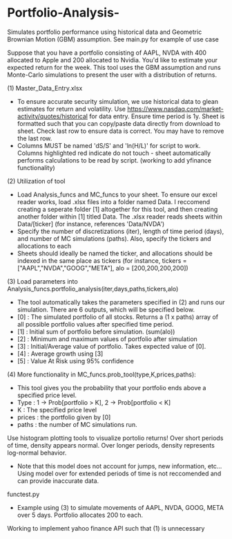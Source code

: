 # Portfolio-Analysis-
Simulates portfolio performance using historical data and Geometric Brownian Motion (GBM) assumption. See main.py for example of use case

Suppose that you have a portfolio consisting of AAPL, NVDA with 400 allocated to Apple and 200 allocated to Nvidia. You'd like to estimate your expected return for the week. This tool uses the GBM assumption and runs Monte-Carlo simulations to present the user with a distribution of returns.

(1) Master_Data_Entry.xlsx
*  To ensure accurate security simulation, we use historical data to glean estimates for return and volatility. Use https://www.nasdaq.com/market-activity/quotes/historical for data entry. Ensure time period is 1y. Sheet is formatted such that you can copy/paste data directly from download to sheet. Check last row to ensure data is correct. You may have to remove the last row. 
*  Columns MUST be named 'dS/S' and 'ln(H/L)' for script to work. Columns highlighted red indicate do not touch - sheet automatically performs calculations to be read by script. (working to add yfinance functionality)

(2) Utilization of tool
*  Load Analysis_funcs and MC_funcs to your sheet. To ensure our excel reader works, load .xlsx files into a folder named Data. I reccomend creating a seperate folder [1] altogether for this tool, and then creating another folder within [1] titled Data. The .xlsx reader reads sheets within Data/[ticker] (for instance, references 'Data/NVDA')
*  Specify the number of discretizations (iter), length of time period (days), and number of MC simulations (paths). Also, specify the tickers and allocations to each
*  Sheets should ideally be named the ticker, and allocations should be indexed in the same place as tickers (for instance, tickers = ["AAPL","NVDA","GOOG","META"], alo = [200,200,200,200])

(3) Load parameters into Analysis_funcs.portfolio_analysis(iter,days,paths,tickers,alo)
*  The tool automatically takes the parameters specified in (2) and runs our simulation. There are 6 outputs, which will be specified below. 
*  [0] : The simulated portfolio of all stocks. Returns a (1 x paths) array of all possible portfolio values after specified time period.
*  [1] : Initial sum of portfolio before simulation. (sum(alo))
*  [2] : Minimum and maximum values of portfolio after simulation
*  [3] : Initial/Average value of portfolio. Takes expected value of [0].
*  [4] : Average growth using [3]
*  [5] : Value At Risk using 95% confidence

(4) More functionality in MC_funcs.prob_tool(type,K,prices,paths):
*  This tool gives you the probability that your portfolio ends above a specified price level. 
*  Type : 1 -> Prob[portfolio > K], 2 -> Prob[portfolio < K]
*  K : The specified price level
*  prices : the portfolio given by [0]
*  paths : the number of MC simulations run. 

Use histogram plotting tools to visualize portolio returns! Over short periods of time, density appears normal. Over longer periods, density represents log-normal behavior. 
*  Note that this model does not account for jumps, new information, etc... Using model over for extended periods of time is not reccomended and can provide inaccurate data.  
  
functest.py
*  Example using (3) to simulate movements of AAPL, NVDA, GOOG, META over 5 days. Portfolio allocates 200 to each. 

Working to implement yahoo finance API such that (1) is unnecessary 
